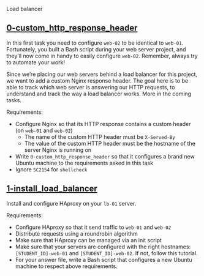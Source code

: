 Load balancer

## [0-custom_http_response_header](./0-custom_http_response_header)
In this first task you need to configure `web-02` to be identical to `web-01`. Fortunately, you built a Bash script during your web server project, and they’ll now come in handy to easily configure `web-02`. Remember, always try to automate your work!

Since we’re placing our web servers behind a load balancer for this project, we want to add a custom Nginx response header. The goal here is to be able to track which web server is answering our HTTP requests, to understand and track the way a load balancer works. More in the coming tasks.

Requirements:
- Configure Nginx so that its HTTP response contains a custom header (on `web-01` and `web-02`)
	- The name of the custom HTTP header must be `X-Served-By`
	- The value of the custom HTTP header must be the hostname of the server Nginx is running on
- Write `0-custom_http_response_header` so that it configures a brand new Ubuntu machine to the requirements asked in this task
- Ignore `SC2154` for `shellcheck`

## [1-install_load_balancer](./1-install_load_balancer)
Install and configure HAproxy on your `lb-01` server.

Requirements:
- Configure HAproxy so that it send traffic to `web-01` and `web-02`
- Distribute requests using a roundrobin algorithm
- Make sure that HAproxy can be managed via an init script
- Make sure that your servers are configured with the right hostnames: `[STUDENT_ID]-web-01` and `[STUDENT_ID]-web-02`. If not, follow this tutorial.
- For your answer file, write a Bash script that configures a new Ubuntu machine to respect above requirements.
